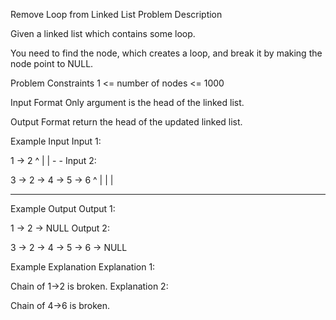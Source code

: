 Remove Loop from Linked List
Problem Description

Given a linked list which contains some loop.

You need to find the node, which creates a loop, and break it by making the node point to NULL.



Problem Constraints
1 <= number of nodes <= 1000



Input Format
Only argument is the head of the linked list.



Output Format
return the head of the updated linked list.



Example Input
Input 1:


1 -> 2
^    |
| - -
Input 2:

3 -> 2 -> 4 -> 5 -> 6
^         |
|         |    
- - - - - -


Example Output
Output 1:

1 -> 2 -> NULL
Output 2:

3 -> 2 -> 4 -> 5 -> 6 -> NULL


Example Explanation
Explanation 1:

Chain of 1->2 is broken.
Explanation 2:

Chain of 4->6 is broken.
